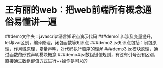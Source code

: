 # 王有丽的web：把web前端所有概念通俗易懂讲一遍
##demo文件夹：javascript语言知识点演示代码
###demo1.js:涉及变量提升，let与var区别，编译原理，闭包函数等知识点
###demo2.js:知识点包括：闭包原理，作用域原理，变量声明，对代码执行顺序的理解
###demo3.js:模块原理，通过函数的形式声明模块概念
###demo4.js:数组键值规则，有没有引号没有区别，直接通过数组键值方式进行++操作是可以的

